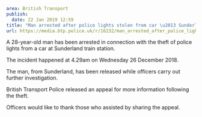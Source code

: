 ```yaml
area: British Transport
publish:
  date: 22 Jan 2019 12:59
title: "Man arrested after police lights stolen from car \u2013 Sunderland"
url: https://media.btp.police.uk/r/16232/man_arrested_after_police_lights_stolen_from_car_
```

A 28-year-old man has been arrested in connection with the theft of police lights from a car at Sunderland train station.

The incident happened at 4.29am on Wednesday 26 December 2018.

The man, from Sunderland, has been released while officers carry out further investigation.

British Transport Police released an appeal for more information following the theft.

Officers would like to thank those who assisted by sharing the appeal.
